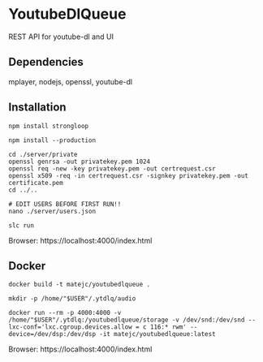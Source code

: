 # YoutubeDlQueue

REST API for youtube-dl and UI


## Dependencies

mplayer, nodejs, openssl, youtube-dl


## Installation

    npm install strongloop

    npm install --production

    cd ./server/private
    openssl genrsa -out privatekey.pem 1024
    openssl req -new -key privatekey.pem -out certrequest.csr
    openssl x509 -req -in certrequest.csr -signkey privatekey.pem -out certificate.pem
    cd ../..

    # EDIT USERS BEFORE FIRST RUN!!
    nano ./server/users.json

    slc run


Browser: https://localhost:4000/index.html


## Docker

    docker build -t matejc/youtubedlqueue .

    mkdir -p /home/"$USER"/.ytdlq/audio

    docker run --rm -p 4000:4000 -v /home/"$USER"/.ytdlq:/youtubedlqueue/storage -v /dev/snd:/dev/snd --lxc-conf='lxc.cgroup.devices.allow = c 116:* rwm' --device=/dev/dsp:/dev/dsp -it matejc/youtubedlqueue:latest


Browser: https://localhost:4000/index.html
